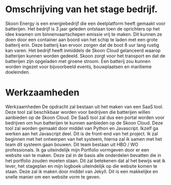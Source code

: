 # Omschrijving van het stage bedrijf.

Skoon Energy is een energiebedrijf die een deelplatform heeft gemaakt voor batterijen. Het bedrijf is 3 jaar geleden ontstaan toen de oprichters op het idee kwamen om binnenvaartschepen emissie vrij te maken. Dit kunnen ze doen door een container aan boord van het schip te laden met een grote batterij erin. Deze batterij kan ervoor zorgen dat de boot 8 uur lang rustig kan varen. Het bedrijf heeft inmiddels de Skoon Cloud gelanceerd waarop batterijen kunnen worden gedeeld. Skoon zorgt voor het transport en dat de batterijen zijn opgeladen met groene stroom. Een batterij zou kunnen worden ingezet voor bijvoorbeeld events, bouwplaatsen en maritieme doeleinden.


# Werkzaamheden

Werkzaamheden
De opdracht zal bestaan uit het maken van een SaaS tool. Deze tool zal beschikbaar worden voor bedrijven die batterijen willen aanbieden op de Skoon Cloud. De SaaS tool zal dus een portal worden voor bedrijven om hun batterijen te kunnen aanbieden op de Skoon Cloud. Deze tool zal worden gemaakt door middel van Python en Javascript. Ikzelf ga werken aan het Javascript deel. Dit is de front-end van het project. Ik zal beginnen met het ontwerpen van het systeem, hierna zal ik samen met het team dit systeem gaan bouwen. Dit team bestaan uit HBO / WO professionals.
Ik ga uiteindelijk mijn Portfolio vormgeven door er een website van te maken. Deze zal in de basis alle onderdelen bevatten die in het portfolio zouden moeten staan. Dit zal betekenen dat al het bewijs wat ik lever, het stageplan en mijn logboek uiteindelijk op die website komen te staan. Deze zal ik maken door middel van Jekyll. Dit is een makkelijke en snelle manier om een website vorm te geven.

